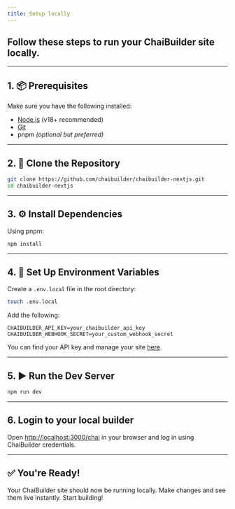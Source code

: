 ```yaml
---
title: Setup locally
---
```


## Follow these steps to run your ChaiBuilder site locally.

---

## 1. 📦 Prerequisites

Make sure you have the following installed:

- [Node.js](https://nodejs.org/) (v18+ recommended)
- [Git](https://git-scm.com/)
- pnpm _(optional but preferred)_

---

## 2. 📁 Clone the Repository

```bash
git clone https://github.com/chaibuilder/chaibuilder-nextjs.git
cd chaibuilder-nextjs
```

---

## 3. ⚙️ Install Dependencies

Using pnpm:

```bash
npm install
```

---

## 4. 🔐 Set Up Environment Variables

Create a `.env.local` file in the root directory:

```bash
touch .env.local
```

Add the following:

```env
CHAIBUILDER_API_KEY=your_chaibuilder_api_key
CHAIBUILDER_WEBHOOK_SECRET=your_custom_webhook_secret
```

You can find your API key and manage your site [here](https://chaibuilder.com/sites).

---

## 5. ▶️ Run the Dev Server

```bash
npm run dev
```

---

## 6. Login to your local builder

Open [http://localhost:3000/chai](http://localhost:3000/chai) in your browser and log in using ChaiBuilder credentials.

---

## ✅ You're Ready!

Your ChaiBuilder site should now be running locally. Make changes and see them live instantly. Start building!
